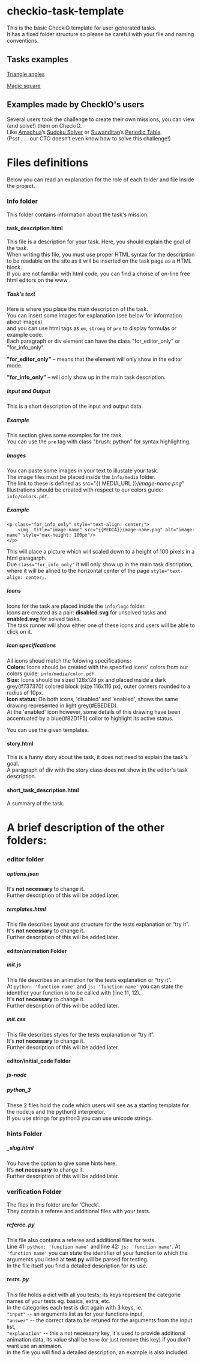 checkio-task-template
=====================

This is the basic CheckiO template for user generated tasks.   
It has a fixed folder structure so please be careful with
your file and naming conventions.


## Tasks examples

[Triangle angles](https://github.com/Bryukh-Checkio-Tasks/checkio-task-triangle-angles)   

[Magic square](https://github.com/Bryukh-Checkio-Tasks/checkio-task-magic-square)   


## Examples made by CheckIO's users

Several users took the challenge to create their own missions, you can view (and solve!) them on CheckiO.   
Like [Amachua](http://www.checkio.org/user/Amachua/)’s [Sudoku Solver](http://www.checkio.org/mission/sudokusolver/) or [Suwanditan](http://www.checkio.org/user/suwanditan/)’s [Periodic Table](http://www.checkio.org/mission/periodic-table/).     
(Psst . . . our CTO doesn’t even know how to solve this challenge!)   


# Files definitions

Below you can read an explanation for the role of each folder and file inside the project.   

### Info folder

This folder contains information about the task's mission.   

#### task_description.html

This file is a description for your task. Here, you should explain the goal of the task.   
When writing this file, you must use proper HTML syntax for the description to be readable on the site as it will be inserted on the task page as a HTML block.    
If you are not familiar with html code, you can find a choise of on-line free html editors on the www .  

##### Task's text
Here is where you place the main description of the task.    
You can insert some images for explanation (see below for information about images)    
and you can use html tags as ```em```, ```strong``` or ```pre``` to display formulas or example code.   
Each paragraph or div element can have the class  "for_editor_only" or "for_info_only".   

**"for\_editor\_only"** – means that the element will only show in the editor mode.   

**"for\_info\_only"** – will only show up in the main task description.   

##### Input and Output
This is a short description of the input and output data.

##### Example
This section gives some examples for the task.   
You can use the ```pre``` tag with class "brush: python" for syntax highlighting.   

##### Images
You can paste some images in your text to illustate your task.   
The image files must be placed inside the `ìnfo/media` folder.   
The link to these is defined as src="{{ MEDIA_URL }}/*image-name.png*"   
Illustrations should be created with respect to our colors guide: `info/colors.pdf`.   
     
##### Example     
```
<p class="for_info_only" style="text-align: center;">
    <img  title="image-name" src="{{MEDIA}}image-name.png" alt="image-name" style="max-height: 100px"/>
</p>
```   
This will place a picture which will scaled down to a height of 100 pixels in a html paragarph.   
Due `class="for_info_only"` it will only show up in the main task discription,   
where it will be alined to the horizontal center of the page `style="text-align: center;`.   

##### Icons
Icons for the task are placed inside the `info/logo` folder.   
Icons are created as a pair: **disabled.svg** for unsolved tasks and **enabled.svg** for solved tasks.   
The task runner will show either one of these icons and users will be able to click on it.   
##### Icon specifications
All icons shoud match the folowing specifications:    
**Colors:** Icons should be created with the specified icons' colors from our colors guide: `info/media/color.pdf`.       
**Size:** Icons should be sized 128x128 px and placed inside a dark grey(#737370) colored block (size 116x116 px), outer corners rounded to a radius of 10px.    
**Icon status:** On both icons,  'disabled' and  'enabled', shows the same drawing represented in light grey(#EBEDED).   
At the 'enabled' icon however, some details of this drawing have been accentuated by a blue(#82D1F5) collor to highlight its active status.    
   
You can use the given templates.    

#### story.html
This is a funny story about the task, it does not need to explain the task's goal.    
A paragraph of div with the story class does not show in the editor's task description.    

#### short_task_description.html
A summary of the task.


# A brief description of the other folders:

### editor folder

##### options.json
It's **not necessary** to change it.    
Further description of this will be added later.   
##### templates.html
This file describes layout and structure for the tests explanation or “try it”.     
It's **not necessary** to change it.   
Further description of this will be added later.   

#### editor/animation Folder

##### init.js
This file describes an animation for the tests explanation or “try it”.       
At `python: 'function name'` and `js: 'function name'` you can state the identifier your function is to be called with (line 11, 12).   
It's **not necessary** to change it.   
Further description of this will be added later.   

##### init.css
This file describes styles for the tests explanation or “try it”.       
It's **not necessary** to change it.   
Further description of this will be added later.   

#### editor/initial_code Folder

##### js-node
##### python_3
These 2 files hold the code which users will see as a starting template for the node.js  and the python3 interpretor.   
If you use strings for python3 you can use unicode strings.   

### hints Folder

##### _slug.html
You have the option to give some hints here.   
It’s **not necessary** to change it.   
Further description of this will be added later.   

### verification Folder
The files in this folder are for 'Check'.   
They contain a referee and additional files with your tests.   

##### referee. py   
This file also contains a referee and additional files for tests.   
Line 41: `python: 'function name'` and line 42: `js: 'function name'`.  At `'function name'` you can state the identifier of your function to which the arguments you listed at **test.py** will be parsed for testing.   
In the file itself you find a detailed description for its use.
##### tests. py
This file holds a dict with all you tests; its keys represent the categorie names of your tests eg. basics, extra, etc.      
In the categories each test is dict again with 3 keys, ie.       
`"input"` -- an arguments list as for your functions input,   
`"answer"` -- the correct data to be retuned for the arguments from the input list,   
`"explanation"` -- this a not necessary key, it's used to provide additional animation data, its value shall be `None` (or just remove this key) if you don't want use an animaion.     
in the file you will find a detailed description, an example is also included.





